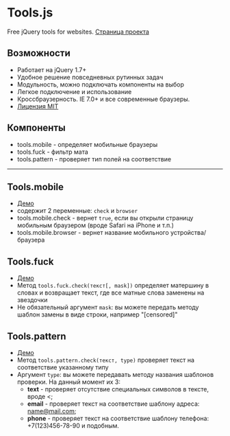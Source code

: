 # Tools.js
Free jQuery tools for websites. <a href="http://ionden.com/tools/">Страница проекта</a>

## Возможности
* Работает на jQuery 1.7+
* Удобное решение повседневных рутинных задач
* Модульность, можно подключать компоненты на выбор
* Легкое подключение и использование
* Кроссбраузерность. IE 7.0+ и все современные браузеры.
* <a href="http://ionden.com/tools/license.html">Лицензия MIT</a>


## Компоненты
* tools.mobile - определяет мобильные браузеры
* tools.fuck - фильтр мата
* tools.pattern - проверяет тип полей на соответствие

***

## Tools.mobile
* <a href="http://ionden.com/tools/#mobile">Демо</a>
* содержит 2 переменные: <code>check</code> и <code>browser</code>
* tools.mobile.check - вернет <code>true</code>, если вы открыли страницу мобильным браузером (вроде Safari на iPhone и т.п.)
* tools.mobile.browser - вернет название мобильного устройства/браузера

## Tools.fuck
* <a href="http://ionden.com/tools/#fuck">Демо</a>
* Метод <code>tools.fuck.check(текст[, mask])</code> определяет матершину в словах и возвращает текст, где все матные слова заменены на звездочки
* Не обязательный аргумент <code>mask</code>: вы можете передать методу шаблон замены в виде строки, например "[censored]"

## Tools.pattern
* <a href="http://ionden.com/tools/#pattern">Демо</a>
* Метод <code>tools.pattern.check(текст, type)</code> проверяет текст на соответствие указанному типу
* Аргумент <code>type</code>: вы можете передавать методу названия шаблонов проверки. На данный момент их 3:
    - __text__ - проверяет отсутствие специальных символов в тексте, вроде <;
    - __email__ - проверяет текст на соответствие шаблону адреса: name@mail.com;
    - __phone__ - проверяет текст на соответствие шаблону телефона: +7(123)456-78-90 и подобным.
